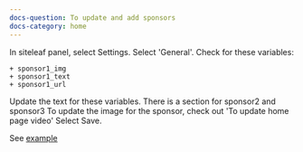 ```yaml
---
docs-question: To update and add sponsors
docs-category: home
---
```

In siteleaf panel, select Settings.  Select 'General'. Check for these variables:

    + sponsor1_img
    + sponsor1_text
    + sponsor1_url

Update the text for these variables.  There is a section for sponsor2 and sponsor3
To update the image for the sponsor, check out 'To update home page video'
Select Save.

See <a href="#" data-featherlight="/assets/img/docs/home-4.png">example</a>

